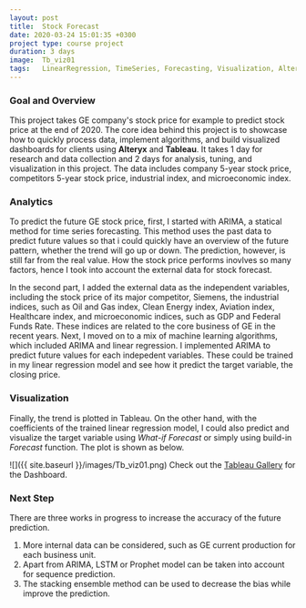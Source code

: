 ```yaml
---
layout: post
title:  Stock Forecast
date: 2020-03-24 15:01:35 +0300
project type: course project
duration: 3 days
image:  Tb_viz01
tags:   LinearRegression, TimeSeries, Forecasting, Visualization, Alteryx, Tableau
---
```

### Goal and Overview
This project takes GE company's stock price for example to predict stock price at the end of 2020. The core idea behind this project is to showcase how to quickly process data, implement algorithms, and build visualized dashboards for clients using __Alteryx__ and __Tableau__. It takes 1 day for research and data collection and 2 days for analysis, tuning, and visualization in this project. The data includes company 5-year stock price, competitors 5-year stock price, industrial index, and microeconomic index.


### Analytics
To predict the future GE stock price, first, I started with ARIMA, a statical method for time series forecasting. This method uses the past data to predict future values so that i could quickly have an overview of the future pattern, whether the trend will go up or down. The prediction, however, is still far from the real value. How the stock price performs inovlves so many factors, hence I took into account the external data for stock forecast.

In the second part, I added the external data as the independent variables, including the stock price of its major competitor, Siemens, the industrial indices, such as Oil and Gas index, Clean Energy index, Aviation index, Healthcare index, and microeconomic indices, such as GDP and Federal Funds Rate. These indices are related to the core business of GE in the recent years. Next, I moved on to a mix of machine learning algorithms, which included ARIMA and linear regression. I implemented ARIMA to predict future values for each indepedent variables. These could be trained in my linear regression model and see how it predict the target variable, the closing price. 


### Visualization
Finally, the trend is plotted in Tableau. On the other hand, with the coefficients of the trained linear regression model, I could also predict and visualize the target variable using *What-if Forecast* or simply using build-in *Forecast* function. The plot is shown as below. 

![]({{ site.baseurl }}/images/Tb_viz01.png)
Check out the [Tableau Gallery][tableau] for the Dashboard.

[tableau]: https://public.tableau.com/profile/joanna5709#!/vizhome/StockForecast_15856896441140/StockPricePredictionDashboard

### Next Step
There are three works in progress to increase the accuracy of the future prediction. 
1. More internal data can be considered, such as GE current production for each business unit. 
2. Apart from ARIMA, LSTM or Prophet model can be taken into account for sequence prediction. 
3. The stacking ensemble method can be used to decrease the bias while improve the prediction.
